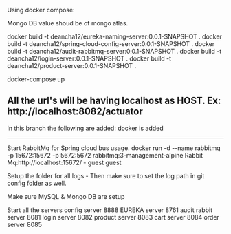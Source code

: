 Using docker compose:

Mongo DB value shoud be of mongo atlas.

docker build -t deancha12/eureka-naming-server:0.0.1-SNAPSHOT .
docker build -t deancha12/spring-cloud-config-server:0.0.1-SNAPSHOT .
docker build -t deancha12/audit-rabbitmq-server:0.0.1-SNAPSHOT .
docker build -t deancha12/login-server:0.0.1-SNAPSHOT .
docker build -t deancha12/product-server:0.0.1-SNAPSHOT .

docker-compose up

All the url's will be having localhost as HOST. Ex: http://localhost:8082/actuator
-----------------------------------------------------------------------------------------
In this branch the following are added:
	docker is added


------------------------------------------------------------------------------------------
Start RabbitMq for Spring cloud bus usage. 
	docker run -d --name rabbitmq -p 15672:15672 -p 5672:5672   rabbitmq:3-management-alpine
	Rabbit Mq:http://localhost:15672/   - guest guest
	
Setup the folder for all logs - Then make sure to set the log path in git config folder as well.

Make sure MySQL & Mongo DB are setup

Start all the servers
	config server		8888
	EUREKA server		8761
	audit rabbit server	8081
	login server		8082
	product server		8083
	cart server			8084
	order server		8085